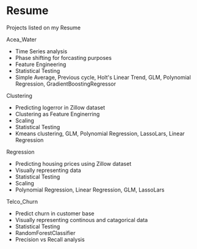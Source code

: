# Resume
Projects listed on my Resume

Acea_Water
 - Time Series analysis 
 - Phase shifting for forcasting purposes
 - Feature Engineering
 - Statistical Testing
 - Simple Average, Previous cycle, Holt's Linear Trend, GLM, Polynomial Regression, GradientBoostingRegressor
 
 
Clustering
  - Predicting logerror in Zillow dataset
  - Clustering as Feature Enginerring
  - Scaling
  - Statistical Testing
  - Kmeans clustering, GLM, Polynomial Regression, LassoLars, Linear Regression
  
 Regression
  - Predicting housing prices using Zillow dataset
  - Visually representing data
  - Statistical Testing
  - Scaling
  - Polynomial Regression, Linear Regression, GLM, LassoLars
 
Telco_Churn
  - Predict churn in customer base
  - Visually representing continous and catagorical data
  - Statistical Testing
  - RandomForestClassifier
  - Precision vs Recall analysis
